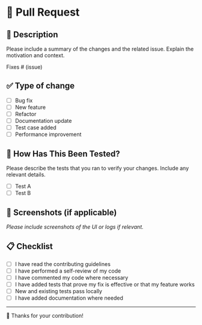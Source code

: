 # 🚀 Pull Request

## 📄 Description

Please include a summary of the changes and the related issue. Explain the motivation and context.

Fixes # (issue)

## ✅ Type of change

- [ ] Bug fix
- [ ] New feature
- [ ] Refactor
- [ ] Documentation update
- [ ] Test case added
- [ ] Performance improvement

## 🧪 How Has This Been Tested?

Please describe the tests that you ran to verify your changes. Include any relevant details.

- [ ] Test A
- [ ] Test B

## 📸 Screenshots (if applicable)

_Please include screenshots of the UI or logs if relevant._

## 📋 Checklist

- [ ] I have read the contributing guidelines
- [ ] I have performed a self-review of my code
- [ ] I have commented my code where necessary
- [ ] I have added tests that prove my fix is effective or that my feature works
- [ ] New and existing tests pass locally
- [ ] I have added documentation where needed

---

🙏 Thanks for your contribution!
